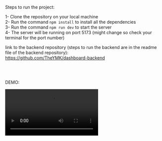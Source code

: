 Steps to run the project:

1- Clone the repository on your local machine <br/>
2- Run the command `npm install` to install all the dependencies <br/>
3- Run the command `npm run dev` to start the server <br/>
4- The server will be running on port 5173 (might change so check your terminal for the port number) <br/>

link to the backend repository (steps to run the backend are in the readme file of the backend repository): <br/>
https://github.com/TheYMK/dashboard-backend

<br/>
<br/>

DEMO: <br/>

<video src="https://user-images.githubusercontent.com/22744551/197218399-8423a1f7-52b3-4937-a79a-3a2db6256bf4.MOV"></video>
